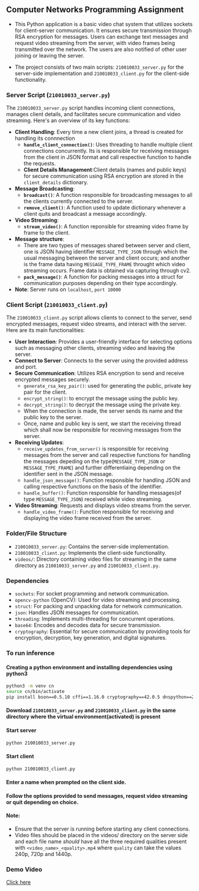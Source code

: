 ## Computer Networks Programming Assignment

- This Python application is a basic video chat system that utilizes sockets for client-server communication. It ensures secure transmission through RSA encryption for messages. Users can exchange text messages and request video streaming from the server, with video frames being transmitted over the network. The users are also notified of other user joining or leaving the server.

- The project consists of two main scripts: `210010033_server.py` for the server-side implementation and `210010033_client.py` for the client-side functionality.

### Server Script (`210010033_server.py`)

The `210010033_server.py` script handles incoming client connections, manages client details, and facilitates secure communication and video streaming. Here's an overview of its key functions:

- **Client Handling**: Every time a new client joins, a thread is created for handling its connnection
    - **`handle_client_connection()`**: Uses threading to handle multiple client connections concurrently. Its is responsible for receiving messages from the client in JSON format and call respective function to handle the requests.
    - **Client Details Management**:Client details (names and public keys) for secure communication using RSA encryption are stored in the `client_details` dictionary.
- **Message Broadcasting**:
    - **`broadcast()`**: A function responsible for broadcasting messages to all the clients currently connected to the server.
    - **`remove_client()`**: A function used to update dictionary whenever a client quits and broadcast a message accordingly.
- **Video Streaming**:
    - **`stream_video()`**: A function reponsible for streaming video frame by frame to the client.
- **Message structure**:
    - There are two types of messages shared between server and client, one is JSON having identifier `MESSAGE_TYPE_JSON` through which the usual messaging between the server and client occurs; and another is the frame data having `MESSAGE_TYPE_FRAME` throught which video streaming occurs. Frame data is obtained via capturing through cv2.
    - **`pack_message()`**: A function for packing messages into a struct for communication purposes depending on their type accordingly.
- **Note**: Server runs on `localhost`, `port 10000`


### Client Script (`210010033_client.py`)

The `210010033_client.py` script allows clients to connect to the server, send encrypted messages, request video streams, and interact with the server. Here are its main functionalities:

- **User Interaction**: Provides a user-friendly interface for selecting options such as messaging other clients, streaming video and leaving the server.
- **Connect to Server**: Connects to the server using the provided address and port.
- **Secure Communication**: Utilizes RSA encryption to send and receive encrypted messages securely. 
    - `generate_rsa_key_pair()`: used for generating the public, private key pair for the client.
    - `encrypt_string()`: to encrypt the message using the public key.
    - `decrypt_string()`: to decrypt the message using the private key.
    - When the connection is made, the server sends its name and the public key to the server.
    - Once, name and public key is sent, we start the receiving thread which shall now be responsible for receiving messages from the server.
- **Receiving Updates**:
    - `receive_updates_from_server()` is responsible for receiving messages from the server and call respective functions for handling the messages depeding on the type(`MESSAGE_TYPE_JSON` or `MESSAGE_TYPE_FRAME`) and further differentiaing depending on the identifier sent in the JSON message.
    - `handle_json_message()`: Function responsible for handling JSON and calling respective functions on the basis of the identifier.
    - `handle_buffer()`: Function responsible for handling messages(of type `MESSAGE_TYPE_JSON`) received while video streaming.
- **Video Streaming**: Requests and displays video streams from the server.
    - `handle_video_frame()`: Function responsible for receiving and displaying the video frame received from the server.


### Folder/File Structure

- `210010033_server.py`: Contains the server-side implementation.
- `210010033_client.py`: Implements the client-side functionality.
- `videos/`: Directory containing video files for streaming in the same directory as `210010033_server.py` and `210010033_client.py`.

### Dependencies

- `sockets`: For socket programming and network communication.
- `opencv-python` (OpenCV): Used for video streaming and processing.
- `struct`: For packing and unpacking data for network communication.
- `json`: Handles JSON messages for communication.
- `threading`: Implements multi-threading for concurrent operations.
- `base64`: Encodes and decodes data for secure transmission.
- `cryptography`: Essential for secure communication by providing tools for encryption, decryption, key generation, and digital signatures.

### To run inference

#### Creating a python environment and installing dependencies using python3
```bash
python3 -m venv cn
source cn/bin/activate
pip install bson==0.5.10 cffi==1.16.0 cryptography==42.0.5 dnspython==2.6.1 numpy==1.26.4 opencv-python==4.9.0.80 opencv-python-headless==4.9.0.80 psutil==5.9.8 pycparser==2.22 pycryptodome==3.20.0 pymongo==4.6.3 python-dateutil==2.9.0.post0 setuptools==68.2.2 six==1.16.0 sockets==1.0.0
```

#### Download `210010033_server.py` and `210010033_client.py` in the same directory where the virtual environment(activated) is present

#### Start server
```bash
python 210010033_server.py
```

#### Start client
```bash
python 210010033_client.py
```

#### Enter a name when prompted on the client side.

#### Follow the options provided to send messages, request video streaming or quit depending on choice.

#### Note:
- Ensure that the server is running before starting any client connections.
- Video files should be placed in the videos/ directory on the server side and each file name _should_ have all the three required qualities present with `<video_name>_<quality>.mp4` where `quality` can take the values 240p, 720p and 1440p.

### Demo Video
[Click here](https://drive.google.com/file/d/1nXJAHAFTE8iFEYO_nRaVGMvDGlVhdOZK/view?usp=sharing)